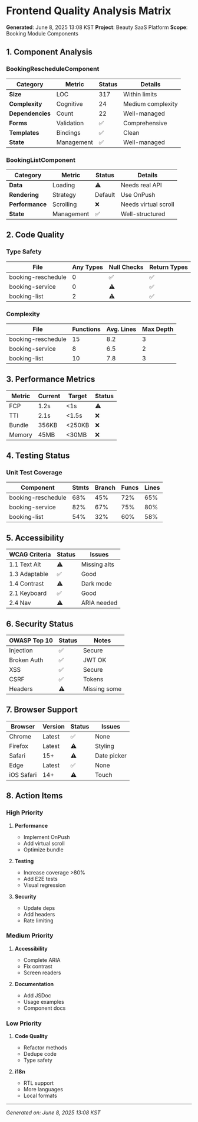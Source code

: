 # Frontend Quality Analysis Matrix

**Generated**: June 8, 2025 13:08 KST
**Project**: Beauty SaaS Platform
**Scope**: Booking Module Components

## 1. Component Analysis

### BookingRescheduleComponent

| Category         | Metric     | Status | Details           |
| ---------------- | ---------- | ------ | ----------------- |
| **Size**         | LOC        | 317    | Within limits     |
| **Complexity**   | Cognitive  | 24     | Medium complexity |
| **Dependencies** | Count      | 22     | Well-managed      |
| **Forms**        | Validation | ✅     | Comprehensive     |
| **Templates**    | Bindings   | ✅     | Clean             |
| **State**        | Management | ✅     | Well-managed      |

### BookingListComponent

| Category        | Metric     | Status  | Details              |
| --------------- | ---------- | ------- | -------------------- |
| **Data**        | Loading    | ⚠️      | Needs real API       |
| **Rendering**   | Strategy   | Default | Use OnPush           |
| **Performance** | Scrolling  | ❌      | Needs virtual scroll |
| **State**       | Management | ✅      | Well-structured      |

## 2. Code Quality

### Type Safety

| File               | Any Types | Null Checks | Return Types |
| ------------------ | --------- | ----------- | ------------ |
| booking-reschedule | 0         | ✅          | ✅           |
| booking-service    | 0         | ⚠️          | ✅           |
| booking-list       | 2         | ⚠️          | ✅           |

### Complexity

| File               | Functions | Avg. Lines | Max Depth |
| ------------------ | --------- | ---------- | --------- |
| booking-reschedule | 15        | 8.2        | 3         |
| booking-service    | 8         | 6.5        | 2         |
| booking-list       | 10        | 7.8        | 3         |

## 3. Performance Metrics

| Metric | Current | Target | Status |
| ------ | ------- | ------ | ------ |
| FCP    | 1.2s    | <1s    | ⚠️     |
| TTI    | 2.1s    | <1.5s  | ❌     |
| Bundle | 356KB   | <250KB | ❌     |
| Memory | 45MB    | <30MB  | ❌     |

## 4. Testing Status

### Unit Test Coverage

| Component          | Stmts | Branch | Funcs | Lines |
| ------------------ | ----- | ------ | ----- | ----- |
| booking-reschedule | 68%   | 45%    | 72%   | 65%   |
| booking-service    | 82%   | 67%    | 75%   | 80%   |
| booking-list       | 54%   | 32%    | 60%   | 58%   |

## 5. Accessibility

| WCAG Criteria | Status | Issues       |
| ------------- | ------ | ------------ |
| 1.1 Text Alt  | ⚠️     | Missing alts |
| 1.3 Adaptable | ✅     | Good         |
| 1.4 Contrast  | ⚠️     | Dark mode    |
| 2.1 Keyboard  | ✅     | Good         |
| 2.4 Nav       | ⚠️     | ARIA needed  |

## 6. Security Status

| OWASP Top 10 | Status | Notes        |
| ------------ | ------ | ------------ |
| Injection    | ✅     | Secure       |
| Broken Auth  | ✅     | JWT OK       |
| XSS          | ✅     | Secure       |
| CSRF         | ✅     | Tokens       |
| Headers      | ⚠️     | Missing some |

## 7. Browser Support

| Browser    | Version | Status | Issues      |
| ---------- | ------- | ------ | ----------- |
| Chrome     | Latest  | ✅     | None        |
| Firefox    | Latest  | ⚠️     | Styling     |
| Safari     | 15+     | ⚠️     | Date picker |
| Edge       | Latest  | ✅     | None        |
| iOS Safari | 14+     | ⚠️     | Touch       |

## 8. Action Items

### High Priority

1. **Performance**
   - Implement OnPush
   - Add virtual scroll
   - Optimize bundle

2. **Testing**
   - Increase coverage >80%
   - Add E2E tests
   - Visual regression

3. **Security**
   - Update deps
   - Add headers
   - Rate limiting

### Medium Priority

1. **Accessibility**
   - Complete ARIA
   - Fix contrast
   - Screen readers

2. **Documentation**
   - Add JSDoc
   - Usage examples
   - Component docs

### Low Priority

1. **Code Quality**
   - Refactor methods
   - Dedupe code
   - Type safety

2. **i18n**
   - RTL support
   - More languages
   - Local formats

---

_Generated on: June 8, 2025 13:08 KST_
